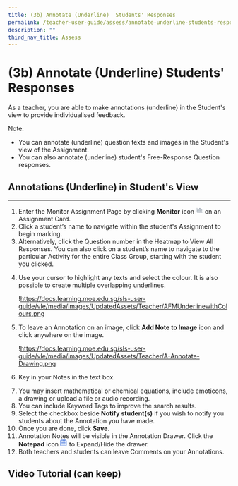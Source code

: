 ```yaml
---
title: (3b) Annotate (Underline)  Students' Responses
permalink: /teacher-user-guide/assess/annotate-underline-students-responses/
description: ""
third_nav_title: Assess
---
```

<h1 id="-3b-annotate-underline-students-responses">(3b) Annotate (Underline)  Students' Responses</h1>
<p>As a teacher, you are able to make annotations (underline) in the Student's view to provide individualised feedback.</p>
<p>Note:</p>
<ul>
<li>You can annotate (underline) question texts and images in the Student's view of the Assignment.</li>
<li>You can also annotate (underline) student's Free-Response Question responses.</li>
</ul>
<h2 id="-annotations-underline-in-student-s-view-"><strong>Annotations (Underline) in Student's View</strong></h2>
<hr>
<ol>
<li>Enter the Monitor Assignment Page by clicking <strong>Monitor</strong> icon <img style="width:1rem; display: inline;" src="/images/Icons/Monitor.svg"> on an Assignment Card.</li>
<li>Click a student’s name to navigate within the student's Assignment to begin marking. </li>
<li>Alternatively, click the Question number in the Heatmap to View All Responses. You can also click on a student’s name to navigate to the particular Activity for the entire Class Group, starting with the student you clicked.</li>
<li><p>Use your cursor to highlight any texts and select the colour. It is also possible to create multiple overlapping underlines.</p>
<p> !<a href="https://docs.learning.moe.edu.sg/sls-user-guide/vle/media/images/UpdatedAssets/Teacher/AFMUnderlinewithColours.png">https://docs.learning.moe.edu.sg/sls-user-guide/vle/media/images/UpdatedAssets/Teacher/AFMUnderlinewithColours.png</a></p>
</li>
<li><p>To leave an Annotation on an image, click <strong>Add Note to Image</strong> icon and click anywhere on the image.</p>
<p> !<a href="https://docs.learning.moe.edu.sg/sls-user-guide/vle/media/images/UpdatedAssets/Teacher/A-Annotate-Drawing.png">https://docs.learning.moe.edu.sg/sls-user-guide/vle/media/images/UpdatedAssets/Teacher/A-Annotate-Drawing.png</a></p>
</li>
<li><p>Key in your Notes in the text box.</p>
</li>
<li>You may insert mathematical or chemical equations, include emoticons, a drawing or upload a file or audio recording.</li>
<li>You can include Keyword Tags to improve the search results.</li>
<li>Select the checkbox beside <strong>Notify student(s)</strong> if you wish to notify you students about the Annotation you have made.</li>
<li>Once you are done, click <strong>Save</strong>.</li>
<li>Annotation Notes will be visible in the Annotation Drawer. Click the <strong>Notepad</strong> icon <img style="width:1rem; display: inline;" src="/images/Icons/Note.svg"> to Expand/Hide the drawer.</li>
<li>Both teachers and students can leave Comments on your Annotations.</li>
</ol>
<h2 id="-video-tutorial-can-keep-"><strong>Video Tutorial (can keep)</strong></h2>